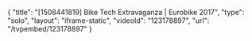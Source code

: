 {
    "title": "[1508441819] Bike Tech Extravaganza  | Eurobike 2017",
    "type": "solo",
    "layout": "iframe-static",
    "videoId": "123178897",
    "url": "\/tvpembed\/123178897"
}